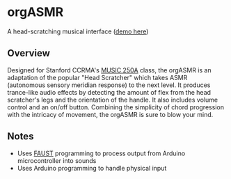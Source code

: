 # orgASMR
A head-scratching musical interface ([demo here](https://youtu.be/6NVlh2iXAhg?si=KRFlqOaPS_G3fDrd))

## Overview
Designed for Stanford CCRMA's [MUSIC 250A](https://ccrma.stanford.edu/courses/250a-winter-2019/) class, the orgASMR is an adaptation of the popular "Head Scratcher" which takes ASMR (autonomous sensory meridian response) to the next level. It produces trance-like audio effects by detecting the amount of flex from the head scratcher's legs and the orientation of the handle. It also includes volume control and an on/off button. Combining the simplicity of chord progression with the intricacy of movement, the orgASMR is sure to blow your mind.

## Notes
- Uses [FAUST](https://faust.grame.fr/) programming to process output from Arduino microcontroller into sounds
- Uses Arduino programming to handle physical input
